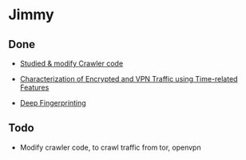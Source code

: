 # Jimmy

## Done

- [Studied & modify Crawler code](https://github.com/webfp/tor-browser-crawler)

- [Characterization of Encrypted and VPN Traffic using Time-related Features](https://hackmd.io/@NCGXxkNfR2WNISqcwagt4Q/ry1VbHWQU)

- [Deep Fingerprinting](https://hackmd.io/Su3eodE8QfioBlM8AUXs-A)

## Todo

- Modify crawler code, to crawl traffic from tor, openvpn